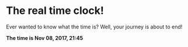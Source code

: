 # The real time clock!

Ever wanted to know what the time is? Well, your journey is about to end!

**The time is Nov 08, 2017, 21:45**